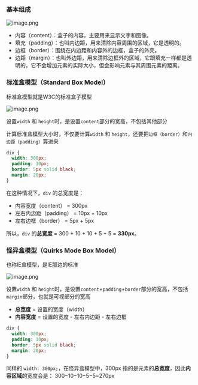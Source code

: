 ### 基本组成

![image.png](https://img.glcn.top//piclist/1733466494940-ce190b828d984edaa659c7b9d6b94dd3.png)

- 内容（content）：盒子的内容，主要用来显示文字和图像。  
- 填充（padding）：也叫内边距，用来清除内容周围的区域，它是透明的。  
- 边框（border）：围绕在内边距和内容外的边框，盒子的外壳。  
- 边距（margin）：也叫外边距，用来清除边框外的区域，它跟填充一样都是透明的。它不会增加元素的实际大小，但会影响元素与其周围元素的距离。

### 标准盒模型（Standard Box Model）

标准盒模型就是W3C的标准盒子模型

![image.png](https://img.glcn.top//piclist/1733467029688-e00547a70db44221a7c00c5dc53f0bd7.png)

设置`width` 和 `height`时，是设置`content`部分的宽高，不包括其他部分

计算标准盒模型大小时，不仅要计算`width` 和 `height`，还要把`边框（border）`和`内边距（padding）`算进来

```css
div {
  width: 300px;
  padding: 10px;
  border: 5px solid black;
  margin: 20px;
}
```

在这种情况下，`div` 的总宽度是：

- 内容宽度（content） = 300px
- 左右内边距（padding） = 10px + 10px
- 左右边框（border） = 5px + 5px

所以，`div` 的**总宽度** = 300 + 10 + 10 + 5 + 5 = **330px**。

### 怪异盒模型（Quirks Mode Box Model）

也称IE盒模型，是IE那边的标准

![image.png](https://img.glcn.top//piclist/1733467693721-70992550124441b8872b97cc9f1ebe65.png)

设置`width` 和 `height`时，是设置`content`+`padding`+`border`部分的宽高，不包括`margin`部分，也就是可视部分的宽高

- **总宽度** = 设置的宽度（width）
- **内容宽度** = 设置的宽度 - 左右内边距 - 左右边框

```css
div {
  width: 300px;
  padding: 10px;
  border: 5px solid black;
  margin: 20px;
}
```

同样的 `width: 300px;`，在怪异盒模型中，300px 指的是元素的**总宽度**，因此**内容区域**的宽度会是： 300−10−10−5−5=270px

